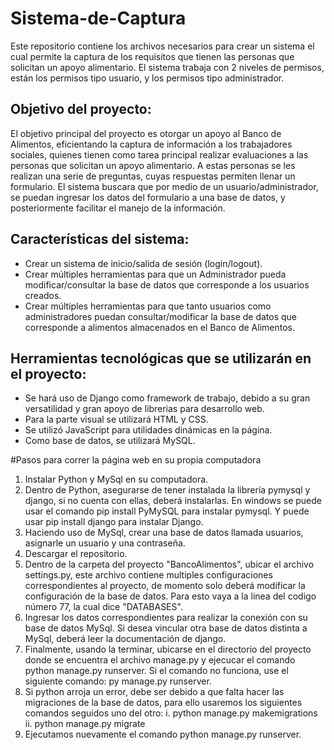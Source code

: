 # Sistema-de-Captura
Este repositorio contiene los archivos necesarios para crear un sistema el cual permite la captura de los requisitos que tienen las personas que solicitan un apoyo alimentario.  El sistema trabaja con 2 niveles de permisos, están los permisos tipo usuario, y los permisos tipo administrador.
## Objetivo del proyecto:
El objetivo principal del proyecto es otorgar un apoyo al Banco de Alimentos, eficientando la captura de información a los trabajadores sociales, quienes tienen como tarea principal realizar evaluaciones a las personas que solicitan un apoyo alimentario. A estas personas se les realizan una serie de preguntas, cuyas respuestas permiten llenar un formulario.
El sistema buscara que por medio de un usuario/administrador, se puedan ingresar los datos del formulario a una base de datos, y posteriormente facilitar el manejo de la información.
## Características del sistema:
- Crear un sistema de inicio/salida de sesión (login/logout).
- Crear múltiples herramientas para que un Administrador pueda modificar/consultar la base de datos que corresponde a los usuarios creados.
- Crear múltiples herramientas para que tanto usuarios como administradores puedan consultar/modificar la base de datos que corresponde a alimentos almacenados en el Banco de Alimentos.
## Herramientas tecnológicas que se utilizarán en el proyecto:
- Se hará uso de Django como framework de trabajo, debido a su gran versatilidad y gran apoyo de librerias para desarrollo web.
- Para la parte visual se utilizará HTML y CSS.
- Se utilizó JavaScript para utilidades dinámicas en la página. 
- Como base de datos, se utilizará MySQL.

#Pasos para correr la página web en su propia computadora
1. Instalar Python y MySql en su computadora.
2. Dentro de Python, asegurarse de tener instalada la librería pymysql y django, si no cuenta con ellas, deberá instalarlas. En windows se puede usar el comando pip install PyMySQL para instalar pymysql. Y puede usar pip install django para instalar Django.
3. Haciendo uso de MySql, crear una base de datos llamada usuarios, asignarle un usuario y una contraseña.
4. Descargar el repositorio.
5. Dentro de la carpeta del proyecto "BancoAlimentos", ubicar el archivo settings.py, este archivo contiene multiples configuraciones correspondientes al proyecto, de momento solo deberá modificar la configuración de la base de datos. Para esto vaya a la linea del codigo número 77, la cual dice "DATABASES".
6. Ingresar los datos correspondientes para realizar la conexión con su base de datos MySql. Si desea vincular otra base de datos distinta a MySql, deberá leer la documentación de django.
7. Finalmente, usando la terminar, ubicarse en el directorio del proyecto donde se encuentra el archivo manage.py y ejecucar el comando python manage.py runserver. Si el comando no funciona, use el siguiente comando: py manage.py runserver.
8. Si python arroja un error, debe ser debido a que falta hacer las migraciones de la base de datos, para ello usaremos los siguientes comandos seguidos uno del otro:
  i. python manage.py makemigrations
  ii. python manage.py migrate
9. Ejecutamos nuevamente el comando python manage.py runserver.
   
